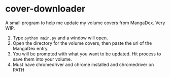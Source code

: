 # cover-downloader
A small program to help me update my volume covers from MangaDex. Very WIP. 

1. Type `python main.py` and a window will open. 
2. Open the directory for the volume covers, then paste the url of the MangaDex entry. 
3. You will be prompted with what you want to be updated. Hit process to save them into your volume.
4. Must have chromedriver and chrome installed and chromedriver on PATH
